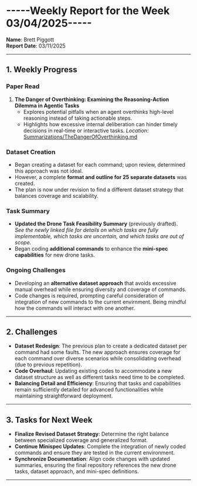 # -----Weekly Report for the Week 03/04/2025-----

**Name**: Brett Piggott  
**Report Date**: 03/11/2025  

---

## 1. Weekly Progress

### Paper Read
1. **The Danger of Overthinking: Examining the Reasoning-Action Dilemma in Agentic Tasks**  
   - Explores potential pitfalls when an agent overthinks high-level reasoning instead of taking actionable steps.
   - Highlights how excessive internal deliberation can hinder timely decisions in real-time or interactive tasks.
    *Location*: [Summarizations/TheDangerOfOverthinking.md](../Summarizations/TheDangerOfOverthinking.md)

### Dataset Creation
- Began creating a dataset for each command; upon review, determined this approach was not ideal.
- However, a complete **format and outline for 25 separate datasets** was created.
- The plan is now under revision to find a different dataset strategy that balances coverage and scalability.

### Task Summary
- **Updated the Drone Task Feasibility Summary** (previously drafted).  
  *See the newly linked file for details on which tasks are fully implementable, which tasks are uncertain, and which tasks are out of scope.*
- Began coding **additional commands** to enhance the **mini-spec capabilities** for new drone tasks.

### Ongoing Challenges
- Developing an **alternative dataset approach** that avoids excessive manual overhead while ensuring diversity and coverage of commands.
- Code changes is required, prompting careful consideration of integration of new commands to the current envirnment. Being mindful how the commands will interact with one another.

---

## 2. Challenges
- **Dataset Redesign**: The previous plan to create a dedicated dataset per command had some faults. The new approach ensures coverage for each command over diverse scenarios while consolidating overhead (due to previous repetition).  
- **Code Overhaul**: Updating existing codes to accommodate a new dataset structure as well as different tasks need time to be completed.
- **Balancing Detail and Efficiency**: Ensuring that tasks and capabilities remain sufficiently detailed for advanced functionalities while maintaining straightforward deployment.

---

## 3. Tasks for Next Week
- **Finalize Revised Dataset Strategy**: Determine the right balance between specialized coverage and generalized format.  
- **Continue Minispec Updates**: Complete the integration of newly coded commands and ensure they are tested in the current environment.  
- **Synchronize Documentation**: Align code changes with updated summaries, ensuring the final repository references the new drone tasks, dataset approach, and mini-spec definitions.  

---
